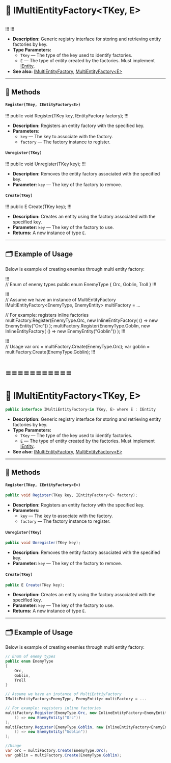 # 🧩️ IMultiEntityFactory\<TKey, E>

```csharp

```
!!!
!!!

- **Description:** Generic registry interface for storing and retrieving entity factories by key.
- **Type Parameters:**
  - `TKey` — The type of the key used to identify factories.
  - `E` — The type of entity created by the factories. Must implement [IEntity](../Entities/IEntity.md).
- **See also:** [IMultiEntityFactory](IMultiEntityFactory.md), [MultiEntityFactory\<E>](MultiEntityFactory%601.md)

---

## 🏹 Methods

#### `Register(TKey, IEntityFactory<E>)`

!!!
public void Register(TKey key, IEntityFactory<E> factory);
!!!

- **Description:** Registers an entity factory with the specified key.
- **Parameters:**
  - `key` — The key to associate with the factory.
  - `factory` — The factory instance to register.

#### `Unregister(TKey)`

!!!
public void Unregister(TKey key);
!!!

- **Description:** Removes the entity factory associated with the specified key.
- **Parameter:** `key` — The key of the factory to remove.

#### `Create(TKey)`

!!!
public E Create(TKey key);
!!!

- **Description:** Creates an entity using the factory associated with the specified key.
- **Parameter:** `key` — The key of the factory to use.
- **Returns:** A new instance of type `E`.

---

## 🗂 Example of Usage

Below is example of creating enemies through multi entity factory:

!!!  
// Enum of enemy types
public enum EnemyType
{
Orc,
Goblin,
Troll
}
!!!

!!!  
// Assume we have an instance of MultiEntityFactory
IMultiEntityFactory<EnemyType, EnemyEntity> multiFactory = ...

// For example: registers inline factories     
multiFactory.Register(EnemyType.Orc, new InlineEntityFactory<EnemyEntity>(
() => new EnemyEntity("Orc"))
);
multiFactory.Register(EnemyType.Goblin, new InlineEntityFactory<EnemyEntity>(
() => new EnemyEntity("Goblin"))
);
!!!

!!!  
// Usage
var orc = multiFactory.Create(EnemyType.Orc);
var goblin = multiFactory.Create(EnemyType.Goblin);
!!!





===========
===========

# 🧩️ IMultiEntityFactory\<TKey, E>

```csharp
public interface IMultiEntityFactory<in TKey, E> where E : IEntity
```

- **Description:** Generic registry interface for storing and retrieving entity factories by key.
- **Type Parameters:**
    - `TKey` — The type of the key used to identify factories.
    - `E` — The type of entity created by the factories. Must implement [IEntity](../Entities/IEntity.md).
- **See also:** [IMultiEntityFactory](IMultiEntityFactory.md), [MultiEntityFactory\<E>](MultiEntityFactory%601.md)

---

## 🏹 Methods

#### `Register(TKey, IEntityFactory<E>)`

```csharp
public void Register(TKey key, IEntityFactory<E> factory);
```

- **Description:** Registers an entity factory with the specified key.
- **Parameters:**
    - `key` — The key to associate with the factory.
    - `factory` — The factory instance to register.

#### `Unregister(TKey)`

```csharp
public void Unregister(TKey key);
```

- **Description:** Removes the entity factory associated with the specified key.
- **Parameter:** `key` — The key of the factory to remove.

#### `Create(TKey)`

```csharp
public E Create(TKey key);
```
- **Description:** Creates an entity using the factory associated with the specified key.
- **Parameter:** `key` — The key of the factory to use.
- **Returns:** A new instance of type `E`.

---

## 🗂 Example of Usage

Below is example of creating enemies through multi entity factory: 

```csharp
// Enum of enemy types
public enum EnemyType 
{
    Orc,
    Goblin,
    Troll
}
```

```csharp
// Assume we have an instance of MultiEnttiyFactory
IMultiEntityFactory<EnemyType, EnemyEntity> multiFactory = ...

// For example: registers inline factories     
multiFactory.Register(EnemyType.Orc, new InlineEntityFactory<EnemyEntity>(
    () => new EnemyEntity("Orc"))
);
multiFactory.Register(EnemyType.Goblin, new InlineEntityFactory<EnemyEntity>(
    () => new EnemyEntity("Goblin"))
);
```

```csharp
//Usage
var orc = multiFactory.Create(EnemyType.Orc);
var goblin = multiFactory.Create(EnemyType.Goblin);
```